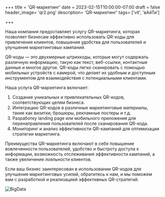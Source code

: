 +++
title = 'QR-маркетинг'
date = 2023-02-15T10:00:00-07:00
draft = false
header_image= 'qr2.png'
description= 'QR-маркетинг'
tags= ['vit', 'вАйТи']

+++

Наша компания предоставляет услугу QR-маркетинга, которая позволяет бизнесам эффективно использовать QR-коды для привлечения клиентов, повышения удобства для пользователей и улучшения маркетинговых кампаний.

QR-коды — это двухмерные штрихкоды, которые могут содержать различную информацию, такую как текст, веб-ссылки, контактные данные и многое другое. QR-коды легко сканировать с помощью мобильных устройств с камерой, что делает их удобным и доступным инструментом для взаимодействия с потенциальными клиентами.

Наша услуга QR-маркетинга включает:

1. Создание уникальных и привлекательных QR-кодов, соответствующих целям бизнеса.
2. Интеграцию QR-кодов в различные маркетинговые материалы, такие как визитки, брошюры, рекламные постеры и т.д.
3. Разработку landing page или мобильного приложения для перенаправления пользователей после сканирования QR-кода.
4. Мониторинг и анализ эффективности QR-кампаний для оптимизации стратегии маркетинга.

Преимущества QR-маркетинга включают в себя повышение вовлеченности пользователей, удобство и быстроту доступа к информации, возможность отслеживания эффективности кампаний, а также увеличение лояльности клиентов.

Если ваш бизнес заинтересован в использовании QR-кодов для улучшения маркетинговых усилий, обратитесь к нам, и мы поможем вам с разработкой и реализацией эффективных QR-стратегий.

![BigData](qr1.png)